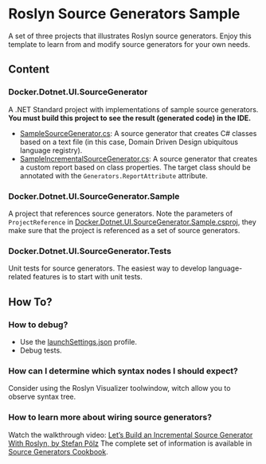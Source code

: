 # Roslyn Source Generators Sample

A set of three projects that illustrates Roslyn source generators. Enjoy this template to learn from and modify source generators for your own needs.

## Content
### Docker.Dotnet.UI.SourceGenerator
A .NET Standard project with implementations of sample source generators.
**You must build this project to see the result (generated code) in the IDE.**

- [SampleSourceGenerator.cs](SampleSourceGenerator.cs): A source generator that creates C# classes based on a text file (in this case, Domain Driven Design ubiquitous language registry).
- [SampleIncrementalSourceGenerator.cs](SampleIncrementalSourceGenerator.cs): A source generator that creates a custom report based on class properties. The target class should be annotated with the `Generators.ReportAttribute` attribute.

### Docker.Dotnet.UI.SourceGenerator.Sample
A project that references source generators. Note the parameters of `ProjectReference` in [Docker.Dotnet.UI.SourceGenerator.Sample.csproj](../Docker.Dotnet.UI.SourceGenerator.Sample/Docker.Dotnet.UI.SourceGenerator.Sample.csproj), they make sure that the project is referenced as a set of source generators. 

### Docker.Dotnet.UI.SourceGenerator.Tests
Unit tests for source generators. The easiest way to develop language-related features is to start with unit tests.

## How To?
### How to debug?
- Use the [launchSettings.json](Properties/launchSettings.json) profile.
- Debug tests.

### How can I determine which syntax nodes I should expect?
Consider using the Roslyn Visualizer toolwindow, witch allow you to observe syntax tree.

### How to learn more about wiring source generators?
Watch the walkthrough video: [Let’s Build an Incremental Source Generator With Roslyn, by Stefan Pölz](https://youtu.be/azJm_Y2nbAI)
The complete set of information is available in [Source Generators Cookbook](https://github.com/dotnet/roslyn/blob/main/docs/features/source-generators.cookbook.md).
